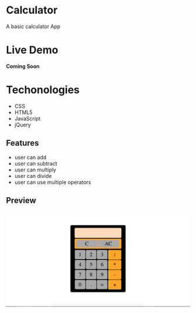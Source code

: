 # Calculator

A basic calculator App

# Live Demo

**Coming Soon**

# Techonologies

* CSS
* HTML5
* JavaScript 
* jQuery 

## Features

* user can add
* user can subtract
* user can multiply
* user can divide
* user can use multiple operators




## Preview

![alt text](https://github.com/KrisKringle1/calc/blob/master/calculator.png?raw=true "Logo Title Text 1")

